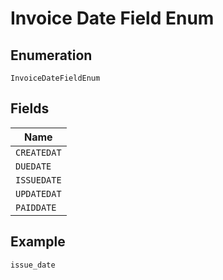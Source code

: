 
# Invoice Date Field Enum

## Enumeration

`InvoiceDateFieldEnum`

## Fields

| Name |
|  --- |
| `CREATEDAT` |
| `DUEDATE` |
| `ISSUEDATE` |
| `UPDATEDAT` |
| `PAIDDATE` |

## Example

```
issue_date
```

